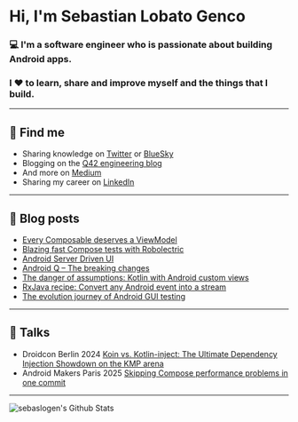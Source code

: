 # Hi, I'm Sebastian Lobato Genco
### 💻 I'm a software engineer who is passionate about building Android apps.

### I ❤️ to learn, share and improve myself and the things that I build.

---

## 👀 Find me
- Sharing knowledge on <a href="https://twitter.com/sebaslogen">Twitter</a> or <a href="http://bsky.app/profile/sebaslogen.bsky.social">BlueSky</a>
- Blogging on the <a href="https://engineering.q42.nl/author/sebastian/">Q42 engineering blog</a>
- And more on <a href="https://medium.com/@sebaslogen">Medium</a>
- Sharing my career on <a href="https://www.linkedin.com/in/slobato/">LinkedIn</a>

---

## 📝 Blog posts
- <a href="https://engineering.q42.nl/compose/">Every Composable deserves a ViewModel</a>
- <a href="https://medium.com/@sebaslogen/blazing-fast-compose-tests-with-robolectric-b059f5471495">Blazing fast Compose tests with Robolectric</a>
- <a href="https://engineering.q42.nl/android-server-driven-ui/">Android Server Driven UI</a>
- <a href="https://engineering.q42.nl/android-q-changes/">Android Q – The breaking changes</a>
- <a href="https://medium.com/@sebaslogen/the-danger-of-assumptions-kotlin-with-android-custom-views-adb79bf2da45">The danger of assumptions: Kotlin with Android custom views</a>
- <a href="https://medium.com/@sebaslogen/rxjava-recipe-convert-any-android-event-into-a-stream-c614ca686db0">RxJava recipe: Convert any Android event into a stream</a>
- <a href="https://medium.com/@sebaslogen/the-evolution-journey-of-android-gui-testing-f65005f7ced8">The evolution journey of Android GUI testing</a>

---

## 📝 Talks
- Droidcon Berlin 2024 <a href="https://www.droidcon.com/2024/08/30/koin-vs-kotlin-inject-the-ultimate-dependency-injection-showdown-on-the-kmp-arena/">Koin vs. Kotlin-inject: The Ultimate Dependency Injection Showdown on the KMP arena</a>
- Android Makers Paris 2025 <a href="https://androidmakers.droidcon.com/sebastian-lobato-genco/">Skipping Compose performance problems in one commit</a>

---

<a href="https://github.com/anuraghazra/github-readme-stats">
    <img align="left" alt="sebaslogen's Github Stats" src="https://github-readme-stats.vercel.app/api?username=sebaslogen&count_private=true&show_icons=true&theme=radical" />
</a>



<!--
**sebaslogen/sebaslogen** is a ✨ _special_ ✨ repository because its `README.md` (this file) appears on your GitHub profile.

Here are some ideas to get you started:

- 🔭 I’m currently working on ...
- 🌱 I’m currently learning ...
- 👯 I’m looking to collaborate on ...
- 🤔 I’m looking for help with ...
- 💬 Ask me about ...
- 📫 How to reach me: ...
- 😄 Pronouns: ...
- ⚡ Fun fact: ...
-->
